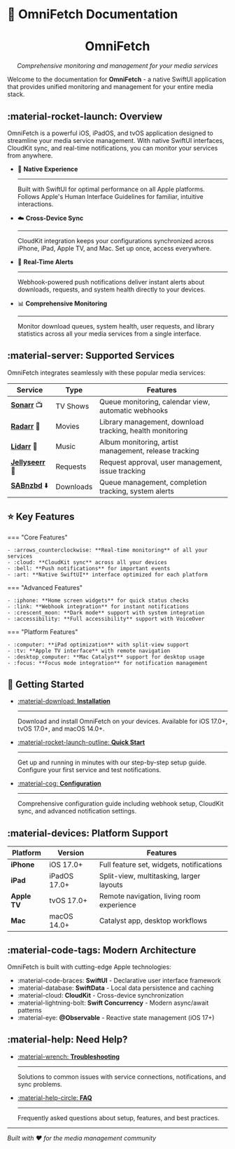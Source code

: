 # 📱 OmniFetch Documentation

<div align="center">
  <h1>OmniFetch</h1>
  <p><em>Comprehensive monitoring and management for your media services</em></p>
</div>

Welcome to the documentation for **OmniFetch** - a native SwiftUI application that provides unified monitoring and management for your entire media stack.

## :material-rocket-launch: Overview

OmniFetch is a powerful iOS, iPadOS, and tvOS application designed to streamline your media service management. With native SwiftUI interfaces, CloudKit sync, and real-time notifications, you can monitor your services from anywhere.

<div class="grid cards" markdown>

- :house_with_garden: **Native Experience**

    ---
    
    Built with SwiftUI for optimal performance on all Apple platforms. Follows Apple's Human Interface Guidelines for familiar, intuitive interactions.

- :cloud: **Cross-Device Sync**

    ---
    
    CloudKit integration keeps your configurations synchronized across iPhone, iPad, Apple TV, and Mac. Set up once, access everywhere.

- :bell: **Real-Time Alerts**

    ---
    
    Webhook-powered push notifications deliver instant alerts about downloads, requests, and system health directly to your devices.

- :bar_chart: **Comprehensive Monitoring**

    ---
    
    Monitor download queues, system health, user requests, and library statistics across all your media services from a single interface.

</div>

## :material-server: Supported Services

OmniFetch integrates seamlessly with these popular media services:

| Service | Type | Features |
|---------|------|----------|
| **[Sonarr](services/sonarr.md)** :tv: | TV Shows | Queue monitoring, calendar view, automatic webhooks |
| **[Radarr](services/radarr.md)** :movie_camera: | Movies | Library management, download tracking, health monitoring |
| **[Lidarr](services/lidarr.md)** :musical_note: | Music | Album monitoring, artist management, release tracking |
| **[Jellyseerr](services/jellyseerr.md)** :busts_in_silhouette: | Requests | Request approval, user management, issue tracking |
| **[SABnzbd](services/sabnzbd.md)** :arrow_down: | Downloads | Queue management, completion tracking, system alerts |

## :star: Key Features

=== "Core Features"

    - :arrows_counterclockwise: **Real-time monitoring** of all your services
    - :cloud: **CloudKit sync** across all your devices
    - :bell: **Push notifications** for important events
    - :art: **Native SwiftUI** interface optimized for each platform

=== "Advanced Features"

    - :iphone: **Home screen widgets** for quick status checks
    - :link: **Webhook integration** for instant notifications
    - :crescent_moon: **Dark mode** support with system integration
    - :accessibility: **Full accessibility** support with VoiceOver

=== "Platform Features"

    - :computer: **iPad optimization** with split-view support
    - :tv: **Apple TV interface** with remote navigation
    - :desktop_computer: **Mac Catalyst** support for desktop usage
    - :focus: **Focus mode integration** for notification management

## :rocket: Getting Started

<div class="grid cards" markdown>

- [:material-download: **Installation**](setup/installation.md)

    ---

    Download and install OmniFetch on your devices. Available for iOS 17.0+, tvOS 17.0+, and macOS 14.0+.

- [:material-rocket-launch-outline: **Quick Start**](setup/quick-start.md)

    ---

    Get up and running in minutes with our step-by-step setup guide. Configure your first service and test notifications.

- [:material-cog: **Configuration**](setup/configuration.md)

    ---

    Comprehensive configuration guide including webhook setup, CloudKit sync, and advanced notification settings.

</div>

## :material-devices: Platform Support

| Platform | Version | Features |
|----------|---------|----------|
| **iPhone** | iOS 17.0+ | Full feature set, widgets, notifications |
| **iPad** | iPadOS 17.0+ | Split-view, multitasking, larger layouts |
| **Apple TV** | tvOS 17.0+ | Remote navigation, living room experience |
| **Mac** | macOS 14.0+ | Catalyst app, desktop workflows |

## :material-code-tags: Modern Architecture

OmniFetch is built with cutting-edge Apple technologies:

- :material-code-braces: **SwiftUI** - Declarative user interface framework
- :material-database: **SwiftData** - Local data persistence and caching
- :material-cloud: **CloudKit** - Cross-device synchronization
- :material-lightning-bolt: **Swift Concurrency** - Modern async/await patterns
- :material-eye: **@Observable** - Reactive state management (iOS 17+)

## :material-help: Need Help?

<div class="grid cards" markdown>

- [:material-wrench: **Troubleshooting**](troubleshooting/common-issues.md)

    ---

    Solutions to common issues with service connections, notifications, and sync problems.

- [:material-help-circle: **FAQ**](troubleshooting/faq.md)

    ---

    Frequently asked questions about setup, features, and best practices.

</div>

---

*Built with ❤️ for the media management community*